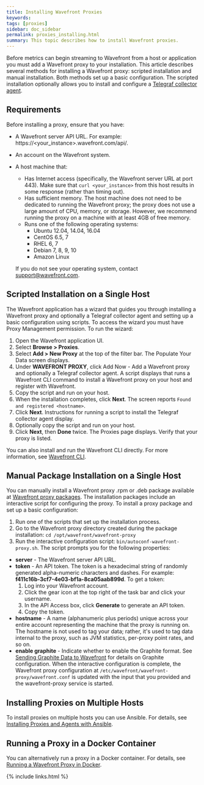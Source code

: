 ```yaml
---
title: Installing Wavefront Proxies
keywords:
tags: [proxies]
sidebar: doc_sidebar
permalink: proxies_installing.html
summary: This topic describes how to install Wavefront proxies.
---
```

Before metrics can begin streaming to Wavefront from a host or application you must add a Wavefront proxy to your installation. This article describes several methods for installing a Wavefront proxy: scripted installation and manual installation. Both methods set up a basic configuration. The scripted installation optionally allows you to install and configure a [Telegraf collector agent]().
 
## Requirements
Before installing a proxy, ensure that you have:

- A Wavefront server API URL. For example: https://\<your_instance\>.wavefront.com/api/.
- An account on the Wavefront system.
- A host machine that:
  - Has Internet access (specifically, the Wavefront server URL at port 443). Make sure that `curl <your_instance>` from this host results in some response (rather than timing out).
  - Has sufficient memory.  The host machine does not need to be dedicated to running the Wavefront proxy; the proxy does not use a large amount of CPU, memory, or storage. However, we  recommend running the proxy on a machine with at least 4GB of free memory.
  - Runs one of the following operating systems:
    - Ubuntu 12.04, 14.04, 16.04
    - CentOS 6.5, 7
    - RHEL 6, 7
    - Debian 7, 8, 9, 10
    - Amazon Linux

  If you do not see your operating system, contact [support@wavefront.com](mailto:support.wavefront.com).

## Scripted Installation on a Single Host
The Wavefront application has a wizard that guides you through installing a Wavefront proxy and optionally a Telegraf collector agent and setting up a basic configuration using scripts. To access the wizard you must have Proxy Management permission. To run the wizard:

1. Open the Wavefront application UI.
1. Select **Browse > Proxies**.
1. Select **Add > New Proxy** at the top of the filter bar. The Populate Your Data screen displays.
1. Under **WAVEFRONT PROXY**, click Add Now <i class="fa fa-arrow-right"></i> - Add a Wavefront proxy and optionally a Telegraf collector agent. A script displays that runs a Wavefront CLI command to install a Wavefront proxy on your host and register with Wavefront.
1. Copy the script and run on your host.
1. When the installation completes, click **Next**. The screen reports `Found and registered <hostname>`.
1. Click **Next**. Instructions for running a script to install the Telegraf collector agent display.
1. Optionally copy the script and run on your host.
1. Click **Next**, then **Done** twice. The Proxies page displays. Verify that your proxy is listed.

You can also install and run the Wavefront CLI directly. For more information, see [Wavefront CLI](wavefront_cli).

## Manual Package Installation on a Single Host
You can manually install a Wavefront proxy .rpm or .deb package available at [Wavefront proxy packages](https://packagecloud.io/wavefront/proxy). The installation packages include an interactive script for configuring the proxy. To install a proxy package and set up a basic configuration:

1. Run one of the scripts that set up the installation process.
1. Go to the Wavefront proxy directory created during the package installation: `cd /opt/wavefront/wavefront-proxy`
1. Run the interactive configuration script: `bin/autoconf-wavefront-proxy.sh`. The script prompts you for the following properties:
  - **server** - The Wavefront server API URL.
  - **token** - An API token. The token is a hexadecimal string of randomly generated alpha-numeric characters and dashes. For example: **f411c16b-3cf7-4e03-bf1a-8ca05aab899d**.  To get a token:
    1. Log into your Wavefront account.
    1. Click the gear icon  at the top right of the task bar and click your username.
    1. In the API Access box, click **Generate** to generate an API token.
    1. Copy the token.
  - **hostname** - A name (alphanumeric plus periods) unique across your entire account representing the machine that the proxy is running on. The hostname is not used to tag your data; rather, it's used to tag data internal to the proxy, such as JVM statistics, per-proxy point rates, and so on.
  - **enable graphite** - Indicate whether to enable the Graphite format. See [Sending Graphite Data to Wavefront]() for details on Graphite configuration.
When the interactive configuration is complete, the Wavefront proxy configuration at `/etc/wavefront/wavefront-proxy/wavefront.conf` is updated with the input that you provided and the wavefront-proxy service is started.

## Installing Proxies on Multiple Hosts
To install proxies on multiple hosts you can use Ansible. For details, see [Installing Proxies and Agents with Ansible]().

## Running a Proxy in a Docker Container
You can alternatively run a proxy in a Docker container. For details, see [Running a Wavefront Proxy in Docker]().

{% include links.html %}
